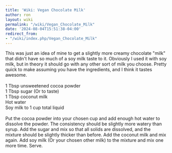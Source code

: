 ```yaml
---
title: 'Wiki: Vegan Chocolate Milk'
author: ron
layout: wiki
permalink: "/wiki/Vegan_Chocolate_Milk"
date: '2024-08-04T15:51:38-04:00'
redirect_from:
- "/wiki/index.php/Vegan_Chocolate_Milk"
---
```


This was just an idea of mine to get a slightly more creamy chocolate \"milk\" that didn\'t have so much of a soy milk taste to it. Obviously I used it with soy milk, but in theory it should go with any other sort of milk you choose. Pretty quick to make assuming you have the ingredients, and I think it tastes awesome.\
\
1 Tbsp unsweetened cocoa powder\
1 Tbsp sugar (Or to taste)\
1 Tbsp coconut milk\
Hot water\
Soy milk to 1 cup total liquid\
\
Put the cocoa powder into your chosen cup and add enough hot water to dissolve the powder. The consistency should be slightly more watery than syrup. Add the sugar and mix so that all solids are dissolved, and the mixture should be slightly thicker than before. Add the coconut milk and mix again. Add soy milk (Or your chosen other milk) to the mixture and mix one more time. Serve.
